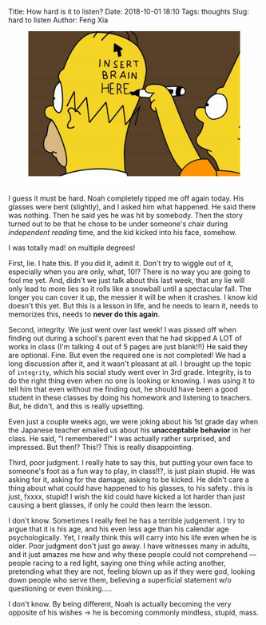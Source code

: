 Title: How hard is it to listen?
Date: 2018-10-01 18:10
Tags: thoughts
Slug: hard to listen
Author: Feng Xia

<figure class="col l6 m6 s12">
  <img src="/images/insert%20brain.png"/>
</figure>


I guess it must be hard. Noah completely tipped me off again
today. His glasses were bent (slightly), and I asked him what
happened. He said there was nothing. Then he said yes he was hit by
somebody. Then the story turned out to be that he chose to be under
someone's chair during _independent reading_ time, and the kid kicked
into his face, somehow. 

I was totally mad! on multiple degrees!

First, lie. I hate this. If you  did it, admit it. Don't try to wiggle
out of it,  especially when you are  only, what, 10!? There  is no way
you are going to fool me yet. And, didn't we just talk about this last
week, that  any lie will  only lead  to more lies  so it rolls  like a
snowball until a spectacular fall. The longer you can cover it up, the
messier it will be  when it crashes. I know kid  doesn't this yet. But
this is a lesson in life, and he needs to learn it, needs to memorizes
this, needs to **never do this again**.

Second, integrity. We just went over  last week! I was pissed off when
finding out during a school's parent even that he had skipped A LOT of
works in  class (I'm talking  4 out of 5  pages are just  blank!!!) He
said  they are  optional.  Fine.  But even  the  required  one is  not
completed! We had  a long discussion after it, and  it wasn't pleasant
at all. I brought up the  topic of `integrity`, which his social study
went over in 3rd grade. Integrity, is  to do the right thing even when
no one  is looking or knowing.  I was using  it to tell him  that even
without me  finding out, he should  have been a good  student in these
classes  by doing  his homework  and  listening to  teachers. But,  he
didn't, and this is really upsetting.

Even just a couple weeks ago, we were joking about his 1st grade day
when the Japanese teacher emailed us about his **unacceptable
behavior** in her class. He said, "I remembered!" I was actually
rather surprised, and impressed. But then!? This!? This is really
disappointing.

Third, poor judgment. I really hate to say this, but putting your own
face to someone's foot as a fun way to play, in class!!?, is just
plain stupid. He was asking for it, asking for the damage, asking to
be kicked. He didn't care a thing about what could have happened to
his glasses, to his safety.. this is just, fxxxx, stupid! I wish the
kid could have kicked a lot harder than just causing a bent glasses,
if only he could then learn the lesson. 

I don't know. Sometimes I really feel he has a terrible judgement. I
try to argue that it is his age, and his even less age than his
calendar age psychologically. Yet, I really think this will carry into
his life even when he is older. Poor judgment don't just go away. I
have witnesses many in adults, and it just amazes me how and why these
people could not comprehend &mdash; people racing to a red light,
saying one thing while acting another, pretending what they are not,
feeling blown up as if they were god, looking down people who serve
them, believing a superficial statement w/o questioning or even
thinking.....

I don't know. By being different, Noah is actually becoming the very
opposite of his wishes &rarr; he is becoming commonly mindless,
stupid, mass.

